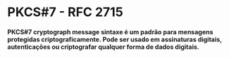 # PKCS#7 - RFC 2715

#### PKCS#7 cryptograph message sintaxe é um padrão para mensagens protegidas criptograficamente. Pode ser usado em assinaturas digitais, autenticações ou criptografar qualquer forma de dados digitais.
